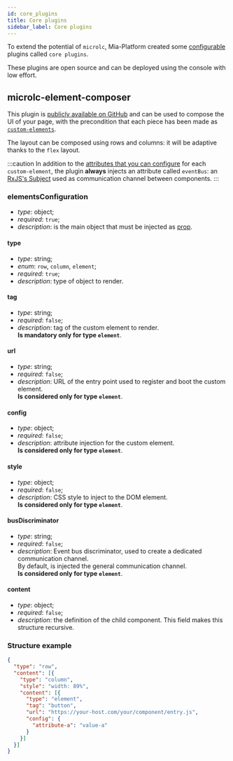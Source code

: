 ```yaml
---
id: core_plugins
title: Core plugins
sidebar_label: Core plugins
---
```


To extend the potential of `microlc`, Mia-Platform created some [configurable](./core_configuration.md#props) plugins called `core plugins`.

These plugins are open source and can be deployed using the console with low effort.

## microlc-element-composer

This plugin is [publicly available on GitHub](https://github.com/mia-platform/microlc-element-composer) and 
can be used to compose the UI of your page, with the precondition that each piece has been made as [`custom-elements`](https://html.spec.whatwg.org/multipage/custom-elements.html#custom-elements).

The layout can be composed using rows and columns: it will be adaptive thanks to the `flex` layout.

:::caution
In addition to the [attributes that you can configure](./core_plugins.md#config) for each `custom-element`, 
the plugin **always** injects an attribute called `eventBus`: an [RxJS's Subject](https://rxjs.dev/guide/subject) used as communication channel between components.
:::

### elementsConfiguration
- _type_: object;
- _required_: `true`;
- _description_: is the main object that must be injected as [prop](./core_configuration.md#props).

#### type
- _type_: string;
- _enum_: `row`, `column`, `element`;
- _required_: `true`;
- _description_: type of object to render.

#### tag
- _type_: string;
- _required_: `false`;
- _description_: tag of the custom element to render.  
  **Is mandatory only for type `element`**.

#### url
- _type_: string;
- _required_: `false`;
- _description_: URL of  the entry point used to register and boot the custom element.  
  **Is considered only for type `element`**.

#### config
- _type_: object;
- _required_: `false`;
- _description_: attribute injection for the custom element.  
  **Is considered only for type `element`**.

#### style
- _type_: object;
- _required_: `false`;
- _description_: CSS style to inject to the DOM element.  
  **Is considered only for type `element`**.

#### busDiscriminator
- _type_: string;
- _required_: `false`;
- _description_: Event bus discriminator, used to create a dedicated communication channel.  
  By default, is injected the general communication channel.  
  **Is considered only for type `element`**.

#### content
- _type_: object;
- _required_: `false`;
- _description_: the definition of the child component. This field makes this structure recursive.

### Structure example
```json
{
  "type": "row",
  "content": [{
    "type": "column",
    "style": "width: 89%",
    "content": [{
      "type": "element",
      "tag": "button",
      "url": "https://your-host.com/your/component/entry.js",
      "config": {
        "attribute-a": "value-a"
      }
    }]
  }]
}
```
